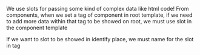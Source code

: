 We use slots for passing some kind of complex data like html code!
From components, when we set a tag of component in root template, if we need to add more data within that tag to be showed on root, we must use slot in the component template

If we want to slot to be showed in identify place, we must name for the slot in tag